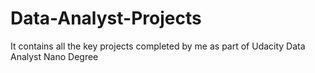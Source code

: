 # Data-Analyst-Projects

It contains all the key projects completed by me as part of Udacity Data Analyst Nano Degree

